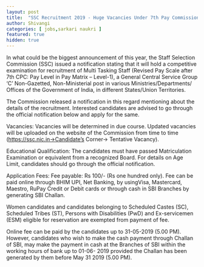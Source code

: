```yaml
---
layout: post
title:  "SSC Recruitment 2019 - Huge Vacancies Under 7th Pay Commission Released, Apply Now"
author: Shivangi
categories: [ jobs,sarkari naukri ]
featured: true
hidden: true
---
```

In what could be the biggest announcement of this year, the Staff Selection Commission (SSC) issued a notification stating that it will hold a competitive examination for recruitment of Multi Tasking Staff (Revised Pay Scale after 7th CPC: Pay Level in Pay Matrix – Level-1), a General Central Service Group ‘C’ Non-Gazetted, Non-Ministerial post in various Ministries/Departments/ Offices of the Government of India, in different States/Union Territories.

The Commission released a notification in this regard mentioning about the details of the recruitment. Interested candidates are advised to go through the official notification below and apply for the same.

Vacancies: Vacancies will be determined in due course. Updated vacancies will be uploaded on the website of the Commission from time to time (https://ssc.nic.in->Candidate’s Corner-> Tentative Vacancy).

Educational Qualification: The candidates must have passed Matriculation Examination or equivalent from a recognized Board.
For details on Age Limit, candidates should go through the official notification.

Application Fees: Fee payable: Rs 100/- (Rs one hundred only).
Fee can be paid online through BHIM UPI, Net Banking, by usingVisa, Mastercard, Maestro, RuPay Credit or Debit cards or through cash in SBI Branches by generating SBI Challan.

Women candidates and candidates belonging to Scheduled Castes (SC), Scheduled Tribes (ST), Persons with Disabilities (PwD) and Ex-servicemen (ESM) eligible for reservation are exempted from payment of fee.

Online fee can be paid by the candidates up to 31-05-2019 (5.00 PM). However, candidates who wish to make the cash payment through Challan of SBI, may make the payment in cash at the Branches of SBI within the working hours of bank up to 01-06- 2019 provided the Challan has been generated by them before May 31 2019 (5.00 PM).